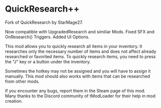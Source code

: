 # QuickResearch++

Fork of QuickResearch by StarMage27.

Now compatible with UpgradedResearch and similiar Mods.
Fixed SFX and OnResearch() Triggers. Added UI Options.



This mod allows you to quickly research all items in your inventory. It researches only the necessary number of items and does not affect already researched or favorited items.
To quickly research items, you need to press the "J" key or a button under the inventory.

Sometimes the hotkey may not be assigned and you will have to assign it manually.
This mod should also works with items that can be researched from other mods.

If you encounter any bugs, report them in the Steam page of this mod.
Many thanks to the Discord community of tModLoader for their help in mod creation.
